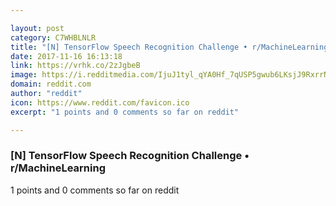 ```yaml
---

layout: post
category: C7WHBLNLR
title: "[N] TensorFlow Speech Recognition Challenge • r/MachineLearning"
date: 2017-11-16 16:13:18
link: https://vrhk.co/2zJgbeB
image: https://i.redditmedia.com/IjuJ1tyl_qYA0Hf_7qUSP5gwub6LKsjJ9RxrrNSqSMU.jpg?w=216&s=856ec075a1aa9f16a9d21badda526a20
domain: reddit.com
author: "reddit"
icon: https://www.reddit.com/favicon.ico
excerpt: "1 points and 0 comments so far on reddit"

---
```


### [N] TensorFlow Speech Recognition Challenge • r/MachineLearning

1 points and 0 comments so far on reddit